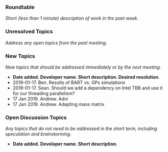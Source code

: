 ### Roundtable
_Short (less than 1 minute) description of work in the past week._

### Unresolved Topics
_Address any open topics from the past meeting._

### New Topics
_New topics that should be addressed immediately or by the next
meeting._

* __Date added. Developer name.  Short description.  Desired resolution.__
* 2019-01-17. Ben. Results of BART vs. GPs simulations
* 2019-01-17. Sean. Should we add a dependency on Intel TBB and use it for our threading parallelism?
* 17 Jan 2019.  Andrew.  Advi
* 17 Jan 2019.  Andrew.  Adapting mass matrix

### Open Discussion Topics

_Any topics that do not need to be addressed in the short term,
including speculation and brainstorming._

* __Date added. Developer name.  Short description.__
